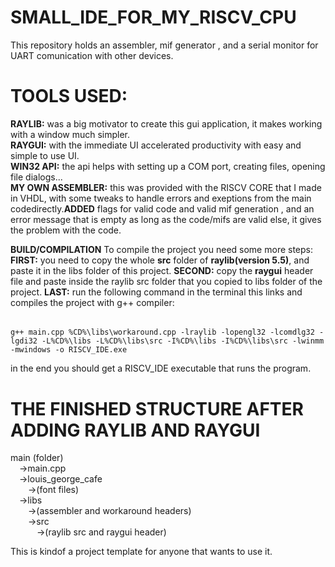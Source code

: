 # SMALL_IDE_FOR_MY_RISCV_CPU
This repository holds an assembler, mif generator , and a serial monitor for UART comunication with other devices.  


# TOOLS USED:
**RAYLIB:** was a big motivator to create this gui application, it makes working with a window much simpler.  
**RAYGUI:** with the immediate UI accelerated productivity with easy and simple to use UI.  
**WIN32 API:** the api helps with setting up a COM port, creating files, opening file dialogs...  
**MY OWN ASSEMBLER:** this was provided with the RISCV CORE that I made in VHDL, with some tweaks to handle errors and exeptions from the main codedirectly.**ADDED** flags for valid code and valid mif generation , and an error message that is empty as long as the code/mifs are valid else, it gives the problem with the code.  


**BUILD/COMPILATION**
To compile the project you need some more steps:  
**FIRST:** you need to copy the whole **src** folder of **raylib(version 5.5)**, and paste it in the libs folder of this project.
**SECOND:** copy the **raygui** header file and paste inside the raylib src folder that you copied to libs folder of the project.
**LAST:** run the following command in the terminal this links and compiles the project with g++ compiler:  
######
    g++ main.cpp %CD%\libs\workaround.cpp -lraylib -lopengl32 -lcomdlg32 -lgdi32 -L%CD%\libs -L%CD%\libs\src -I%CD%\libs -I%CD%\libs\src -lwinmm -mwindows -o RISCV_IDE.exe   

in the end you should get a RISCV_IDE executable that runs the program.

# THE FINISHED STRUCTURE AFTER ADDING RAYLIB AND RAYGUI 

main (folder)  
&emsp;->main.cpp  
&emsp;->louis_george_cafe  
&emsp;&emsp;->(font files)  
&emsp;->libs  
&emsp;&emsp;->(assembler and workaround headers)  
&emsp;&emsp;->src    
&emsp;&emsp;&emsp;->(raylib src and raygui header)  

      
  This is kindof a project template for anyone that wants to use it.
